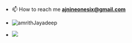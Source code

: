 - 📫 How to reach me **ajnineonesix@gmail.com**


- <p align="left"> <img src="https://komarev.com/ghpvc/?username=amriith&label=Profile%20views&color=0e75b6&style=flat" alt="amrithJayadeep" /> </p>


- <img src="https://github-readme-stats.vercel.app/api?username=amriith&show_icons=true&show=reviews,prs_merged,prs_merged_percentage&theme=dark" />
